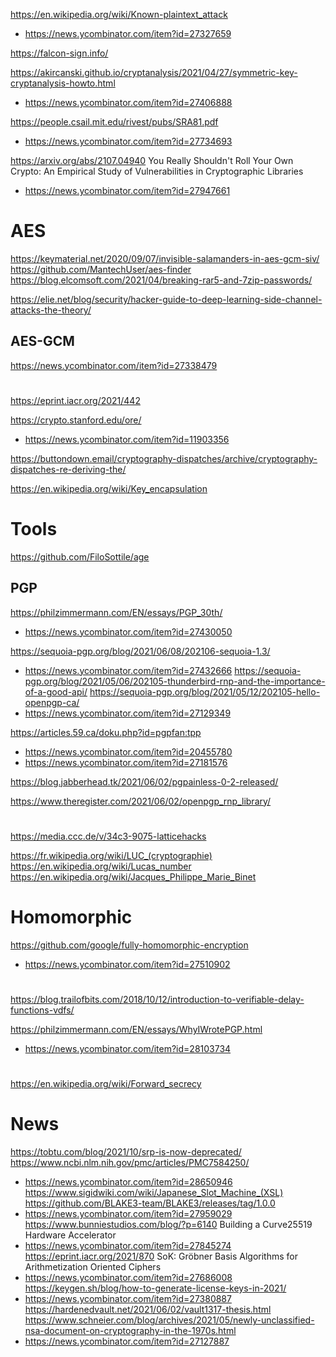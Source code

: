 https://en.wikipedia.org/wiki/Known-plaintext_attack
* https://news.ycombinator.com/item?id=27327659

https://falcon-sign.info/

https://akircanski.github.io/cryptanalysis/2021/04/27/symmetric-key-cryptanalysis-howto.html
* https://news.ycombinator.com/item?id=27406888

https://people.csail.mit.edu/rivest/pubs/SRA81.pdf
* https://news.ycombinator.com/item?id=27734693

https://arxiv.org/abs/2107.04940 You Really Shouldn't Roll Your Own Crypto: An Empirical Study of Vulnerabilities in Cryptographic Libraries
* https://news.ycombinator.com/item?id=27947661

# AES

https://keymaterial.net/2020/09/07/invisible-salamanders-in-aes-gcm-siv/
https://github.com/MantechUser/aes-finder
https://blog.elcomsoft.com/2021/04/breaking-rar5-and-7zip-passwords/

https://elie.net/blog/security/hacker-guide-to-deep-learning-side-channel-attacks-the-theory/

## AES-GCM
https://news.ycombinator.com/item?id=27338479

#
https://eprint.iacr.org/2021/442

https://crypto.stanford.edu/ore/
* https://news.ycombinator.com/item?id=11903356

https://buttondown.email/cryptography-dispatches/archive/cryptography-dispatches-re-deriving-the/

https://en.wikipedia.org/wiki/Key_encapsulation

# Tools
https://github.com/FiloSottile/age

## PGP
https://philzimmermann.com/EN/essays/PGP_30th/
* https://news.ycombinator.com/item?id=27430050

https://sequoia-pgp.org/blog/2021/06/08/202106-sequoia-1.3/
* https://news.ycombinator.com/item?id=27432666
https://sequoia-pgp.org/blog/2021/05/06/202105-thunderbird-rnp-and-the-importance-of-a-good-api/
https://sequoia-pgp.org/blog/2021/05/12/202105-hello-openpgp-ca/
* https://news.ycombinator.com/item?id=27129349

https://articles.59.ca/doku.php?id=pgpfan:tpp
* https://news.ycombinator.com/item?id=20455780
* https://news.ycombinator.com/item?id=27181576

https://blog.jabberhead.tk/2021/06/02/pgpainless-0-2-released/

https://www.theregister.com/2021/06/02/openpgp_rnp_library/

#
https://media.ccc.de/v/34c3-9075-latticehacks

https://fr.wikipedia.org/wiki/LUC_(cryptographie)
https://en.wikipedia.org/wiki/Lucas_number
https://en.wikipedia.org/wiki/Jacques_Philippe_Marie_Binet

# Homomorphic
https://github.com/google/fully-homomorphic-encryption
* https://news.ycombinator.com/item?id=27510902

#
https://blog.trailofbits.com/2018/10/12/introduction-to-verifiable-delay-functions-vdfs/


https://philzimmermann.com/EN/essays/WhyIWrotePGP.html
* https://news.ycombinator.com/item?id=28103734

#
https://en.wikipedia.org/wiki/Forward_secrecy

# News
https://tobtu.com/blog/2021/10/srp-is-now-deprecated/
https://www.ncbi.nlm.nih.gov/pmc/articles/PMC7584250/
* https://news.ycombinator.com/item?id=28650946
https://www.sigidwiki.com/wiki/Japanese_Slot_Machine_(XSL)
https://github.com/BLAKE3-team/BLAKE3/releases/tag/1.0.0
* https://news.ycombinator.com/item?id=27959029
https://www.bunniestudios.com/blog/?p=6140 Building a Curve25519 Hardware Accelerator
* https://news.ycombinator.com/item?id=27845274
https://eprint.iacr.org/2021/870 SoK: Gröbner Basis Algorithms for Arithmetization Oriented Ciphers
* https://news.ycombinator.com/item?id=27686008
https://keygen.sh/blog/how-to-generate-license-keys-in-2021/
* https://news.ycombinator.com/item?id=27380887
https://hardenedvault.net/2021/06/02/vault1317-thesis.html
https://www.schneier.com/blog/archives/2021/05/newly-unclassified-nsa-document-on-cryptography-in-the-1970s.html
* https://news.ycombinator.com/item?id=27127887